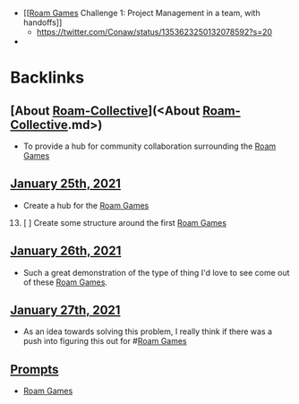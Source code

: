 - [[[Roam Games](<[[Roam Games.md>) Challenge 1: Project Management in a team, with handoffs]]
    - https://twitter.com/Conaw/status/1353623250132078592?s=20
- 

# Backlinks
## [About [Roam-Collective](<Roam-Collective.md>)](<About [Roam-Collective](<Roam-Collective.md>).md>)
- To provide a hub for community collaboration surrounding the [Roam Games](<Roam Games.md>)

## [January 25th, 2021](<January 25th, 2021.md>)
- Create a hub for the [Roam Games](<Roam Games.md>)

13. [ ] Create some structure around the first [Roam Games](<Roam Games.md>)

## [January 26th, 2021](<January 26th, 2021.md>)
- Such a great demonstration of the type of thing I'd love to see come out of these [Roam Games](<Roam Games.md>).

## [January 27th, 2021](<January 27th, 2021.md>)
- As an idea towards solving this problem, I really think if there was a push into figuring this out for #[Roam Games](<Roam Games.md>)

## [Prompts](<Prompts.md>)
- [Roam Games](<Roam Games.md>)

